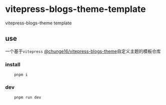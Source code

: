 # vitepress-blogs-theme-template
vitepress-blogs-theme template

## use

一个基于`vitepress` [@chunge16/vitepress-blogs-theme](https://www.npmjs.com/package/@chunge16/vitepress-blogs-theme)自定义主题的模板仓库

### install
    
```shell
    pnpm i
```

### dev

```bash
    pnpm run dev
```
